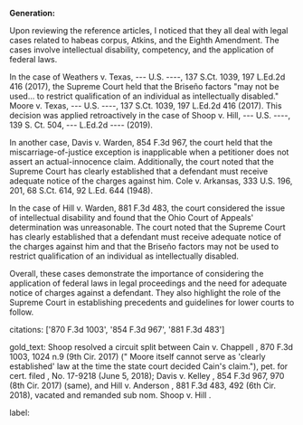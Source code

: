 **Generation:**



Upon reviewing the reference articles, I noticed that they all deal with legal cases related to habeas corpus, Atkins, and the Eighth Amendment. The cases involve intellectual disability, competency, and the application of federal laws.

In the case of Weathers v. Texas, --- U.S. ----, 137 S.Ct. 1039, 197 L.Ed.2d 416 (2017), the Supreme Court held that the Briseño factors "may not be used... to restrict qualification of an individual as intellectually disabled." Moore v. Texas, --- U.S. ----, 137 S.Ct. 1039, 197 L.Ed.2d 416 (2017). This decision was applied retroactively in the case of Shoop v. Hill, --- U.S. ----, 139 S. Ct. 504, --- L.Ed.2d ---- (2019).

In another case, Davis v. Warden, 854 F.3d 967, the court held that the miscarriage-of-justice exception is inapplicable when a petitioner does not assert an actual-innocence claim. Additionally, the court noted that the Supreme Court has clearly established that a defendant must receive adequate notice of the charges against him. Cole v. Arkansas, 333 U.S. 196, 201, 68 S.Ct. 614, 92 L.Ed. 644 (1948).

In the case of Hill v. Warden, 881 F.3d 483, the court considered the issue of intellectual disability and found that the Ohio Court of Appeals' determination was unreasonable. The court noted that the Supreme Court has clearly established that a defendant must receive adequate notice of the charges against him and that the Briseño factors may not be used to restrict qualification of an individual as intellectually disabled.

Overall, these cases demonstrate the importance of considering the application of federal laws in legal proceedings and the need for adequate notice of charges against a defendant. They also highlight the role of the Supreme Court in establishing precedents and guidelines for lower courts to follow.



citations: ['870 F.3d 1003', '854 F.3d 967', '881 F.3d 483']

gold_text: Shoop resolved a circuit split between Cain v. Chappell , 870 F.3d 1003, 1024 n.9 (9th Cir. 2017) (" Moore itself cannot serve as 'clearly established' law at the time the state court decided Cain's claim."), pet. for cert. filed , No. 17-9218 (June 5, 2018); Davis v. Kelley , 854 F.3d 967, 970 (8th Cir. 2017) (same), and Hill v. Anderson , 881 F.3d 483, 492 (6th Cir. 2018), vacated and remanded sub nom. Shoop v. Hill .

label: 